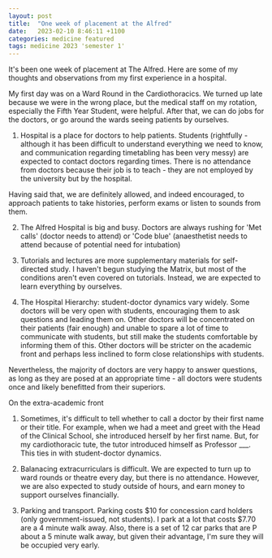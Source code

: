 ```yaml
---
layout: post
title:  "One week of placement at the Alfred"
date:   2023-02-10 8:46:11 +1100
categories: medicine featured
tags: medicine 2023 'semester 1'
---
```


It's been one week of placement at The Alfred. Here are some of my thoughts and observations from my first experience in a hospital.

My first day was on a Ward Round in the Cardiothoracics. We turned up late because we were in the wrong place, but the medical staff on my rotation, especially the Fifth Year Student, were helpful. After that, we can do jobs for the doctors, or go around the wards seeing patients by ourselves.

1. Hospital is a place for doctors to help patients. Students (rightfully - although it has been difficult to understand everything we need to know, and communication regarding timetabling has been very messy) are expected to contact doctors regarding times. There is no attendance from doctors because their job is to teach - they are not employed by the university but by the hospital.

Having said that, we are definitely allowed, and indeed encouraged, to approach patients to take histories, perform exams or listen to sounds from them.

2. The Alfred Hospital is big and busy. Doctors are always rushing for 'Met calls' (doctor needs to attend) or 'Code blue' (anaesthetist needs to attend because of potential need for intubation)

3. Tutorials and lectures are more supplementary materials for self-directed study. I haven't begun studying the Matrix, but most of the conditions aren't even covered on tutorials. Instead, we are expected to learn everything by ourselves.

4. The Hospital Hierarchy: student-doctor dynamics vary widely. Some doctors will be very open with students, encouraging them to ask questions and leading them on. Other doctors will be concentrated on their patients (fair enough) and unable to spare a lot of time to communicate with students, but still make the students comfortable by informing them of this. Other doctors will be stricter on the academic front and perhaps less inclined to form close relationships with students.

Nevertheless, the majority of doctors are very happy to answer questions, as long as they are posed at an appropriate time - all doctors were students once and likely benefitted from their superiors.

On the extra-academic front  
1. Sometimes, it's difficult to tell whether to call a doctor by their first name or their title. For example, when we had a meet and greet with the Head of the Clinical School, she introduced herself by her first name. But, for my cardiothoracic tute, the tutor introduced himself as Professor ___. This ties in with student-doctor dynamics.

2. Balanacing extracurriculars is difficult. We are expected to turn up to ward rounds or theatre every day, but there is no attendance. However, we are also expected to study outside of hours, and earn money to support ourselves financially.

3. Parking and transport. Parking costs $10 for concession card holders (only government-issued, not students). I park at a lot that costs $7.70 are a 4 minute walk away. Also, there is a set of 12 car parks that are P about a 5 minute walk away, but given their advantage, I'm sure they will be occupied very early.